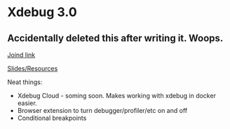 # Xdebug 3.0

## Accidentally deleted this after writing it. Woops.

[Joind link](https://joind.in/talk/2e5ad)

[Slides/Resources](https://derickrethans.nl/talks/xdebug-sunshine20)

Neat things:
* Xdebug Cloud - soming soon. Makes working with xdebug in docker easier.
* Browser extension to turn debugger/profiler/etc on and off
* Conditional breakpoints